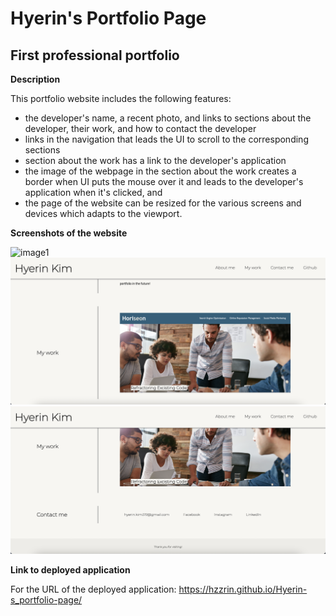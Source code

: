# Hyerin's Portfolio Page

## First professional portfolio 

**Description**

This portfolio website includes the following features:
- the developer's name, a recent photo, and links to sections about the developer, their work, and how to contact the developer
- links in the navigation that leads the UI to scroll to the corresponding sections
- section about the work has a link to the developer's application 
- the image of the webpage in the section about the work creates a border when UI puts the mouse over it and leads to the developer's application when it's clicked, and
- the page of the website can be resized for the various screens and devices which adapts to the viewport. 



**Screenshots of the website**

![image1](./Screenshots/screenshot-portfolio1.png "screenshot 1")
![image2](./Screenshots/screenshot-portfolio2.png "screenshot 2")
![image3](./Screenshots/screenshot-portfolio3.png "screenshot 3")



**Link to deployed application**

For the URL of the deployed application: <https://hzzrin.github.io/Hyerin-s_portfolio-page/> 

